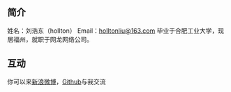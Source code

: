 <h2>简介</h2>
<div>姓名：刘浩东（hollton）
Email：<a href="mailto:holltonliu@163.com">holltonliu@163.com</a>
毕业于合肥工业大学，现居福州，就职于网龙网络公司。</div>
<h2>互动</h2>
<div>你可以来<a href="http://weibo.com/2613509231">新浪微博</a>，<a href="https://github.com/hollton">Github</a>与我交流</div>